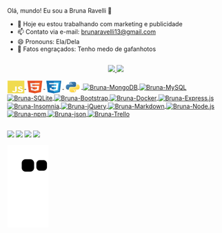   Olá, mundo! Eu sou a Bruna Ravelli 👋

- 🔭 Hoje eu estou trabalhando com marketing e publicidade
- 📫 Contato via e-mail: brunaravelli13@gmail.com 
- 😄 Pronouns: Ela/Dela
- 🤣  Fatos engraçados: Tenho medo de gafanhotos

##

<div align="center">
  <a href="https://github.com/brunaRavelli-byte">
  <img height="180em" src="https://github-readme-stats.vercel.app/api?username=BrunaRavelli-byte&show_icons=true&theme=nightowl&include_all_commits=true&count_private=true"/>
  <img height="180em" src="https://github-readme-stats.vercel.app/api/top-langs/?username=BrunaRavelli-byte&layout=compact&langs_count=7&theme=nightowl"/>
</div>
  
  <div style="display: inline_block"><br>
  <img align="center" alt="Bruna-Js" height="30" width="40" src="https://raw.githubusercontent.com/devicons/devicon/master/icons/javascript/javascript-plain.svg">
  <img align="center" alt="Bruna-HTML" height="30" width="40" src="https://raw.githubusercontent.com/devicons/devicon/master/icons/html5/html5-original.svg">
  <img align="center" alt="Bruna-CSS" height="30" width="40" src="https://raw.githubusercontent.com/devicons/devicon/master/icons/css3/css3-original.svg">
  <img align="center" alt="Bruna-Python" height="30" width="40" src="https://raw.githubusercontent.com/devicons/devicon/master/icons/python/python-original.svg">
  <img align="center" alt="Bruna-MongoDB" height="30" width="40" src="https://img.shields.io/badge/MongoDB-4EA94B?style=for-the-badge&logo=mongodb&logoColor=white">
   <img align="center" alt="Bruna-MySQL" height="30" width="40" src="https://img.shields.io/badge/MySQL-005C84?style=for-the-badge&logo=mysql&logoColor=white">
    <img align="center" alt="Bruna-SQLite" height="30" width="40" src="https://img.shields.io/badge/SQLite-07405E?style=for-the-badge&logo=sqlite&logoColor=white">
    <img align="center" alt="Bruna-Bootstrap" height="30" width="40" src="https://img.shields.io/badge/Bootstrap-563D7C?style=for-the-badge&logo=bootstrap&logoColor=white">
    <img align="center" alt="Bruna-Docker" height="30" width="40" src="https://img.shields.io/badge/Docker-2CA5E0?style=for-the-badge&logo=docker&logoColor=white">
    <img align="center" alt="Bruna-Express.js" height="30" width="40" src="https://img.shields.io/badge/Express.js-000000?style=for-the-badge&logo=express&logoColor=white">
<img align="center" alt="Bruna-Insomnia" height="30" width="40" src="https://img.shields.io/badge/Insomnia-5849be?style=for-the-badge&logo=Insomnia&logoColor=white">
<img align="center" alt="Bruna-jQuery" height="30" width="40" src="https://img.shields.io/badge/jQuery-0769AD?style=for-the-badge&logo=jquery&logoColor=white">
<img align="center" alt="Bruna-Markdown" height="30" width="40" src="https://img.shields.io/badge/Markdown-000000?style=for-the-badge&logo=markdown&logoColor=white">
<img align="center" alt="Bruna-Node.js" height="30" width="40" src="https://img.shields.io/badge/Node.js-339933?style=for-the-badge&logo=nodedotjs&logoColor=white">
<img align="center" alt="Bruna-npm" height="30" width="40" src="https://img.shields.io/badge/npm-CB3837?style=for-the-badge&logo=npm&logoColor=white">
<img align="center" alt="Bruna-json" height="30" width="40" src="https://img.shields.io/badge/json-5E5C5C?style=for-the-badge&logo=json&logoColor=white">
<img align="center" alt="Bruna-Trello" height="30" width="40" src="https://img.shields.io/badge/Trello-0052CC?style=for-the-badge&logo=trello&logoColor=white">

</div>
  
  ##
  
  <div> 
  <a href="https://instagram.com/bruna.ravelli" target="_blank"><img src="https://img.shields.io/badge/-Instagram-%23E4405F?style=for-the-badge&logo=instagram&logoColor=white" target="_blank"></a>
 <a href="https://discord.com/channels/@me" target="_blank"><img src="https://img.shields.io/badge/Discord-7289DA?style=for-the-badge&logo=discord&logoColor=white" target="_blank"></a> 
  <a href = "mailto:brunaravelli13@gmail.com"><img src="https://img.shields.io/badge/-Gmail-%23333?style=for-the-badge&logo=gmail&logoColor=white" target="_blank"></a>
  <a href="https://www.linkedin.com/in/bruna-ravelli-566b9520a/" target="_blank"><img src="https://img.shields.io/badge/-LinkedIn-%230077B5?style=for-the-badge&logo=linkedin&logoColor=white" target="_blank"></a> 
  
 
  ![Snake animation](https://github.com/BrunaRavelli-byte/BrunaRavelli-byte/blob/output/github-contribution-grid-snake.svg)
 
</div>
